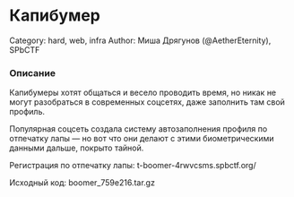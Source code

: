 # Капибумер

Category: hard, web, infra
Author: Миша Дрягунов (@AetherEternity), SPbCTF

### Описание

Капибумеры хотят общаться и весело проводить время, но никак не могут разобраться в современных соцсетях, даже заполнить там свой профиль.

Популярная соцсеть создала систему автозаполнения профиля по отпечатку лапы — но вот что они делают с этими биометрическими данными дальше, покрыто тайной.

Регистрация по отпечатку лапы: t-boomer-4rwvcsms.spbctf.org/

Исходный код: boomer_759e216.tar.gz